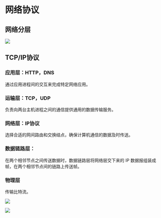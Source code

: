 # 网络协议

## 网络分层

![](https://tva1.sinaimg.cn/large/007S8ZIlly1ggndwbnm6lj30d80850ua.jpg)

## TCP/IP协议

### 应用层：HTTP，DNS

通过应用进程间的交互来完成特定网络应用。

### 运输层：TCP，UDP

负责向两台主机进程之间的通信提供通用的数据传输服务。

### 网络层：IP协议

选择合适的网间路由和交换结点，确保计算机通信的数据及时传送。

### 数据链路层：

在两个相邻节点之间传送数据时，数据链路层将网络层交下来的 IP 数据报组装成帧，在两个相邻节点间的链路上传送帧。

### 物理层

传输比特流。

![](https://tva1.sinaimg.cn/large/007S8ZIlly1ggnbgu6um9j30fn0720t6.jpg)

![](https://tva1.sinaimg.cn/large/007S8ZIlly1ggne0ruldbg30u016i0yk.gif)
